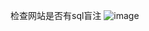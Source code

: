 检查网站是否有sql盲注
![image](https://github.com/0733wcr/3/assets/143589454/d540e9fe-e1f2-4c79-8b78-5d565ec5117f)
